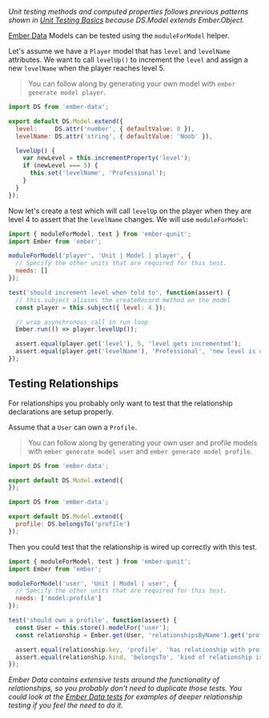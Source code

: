 _Unit testing methods and computed properties follows previous patterns shown
in [Unit Testing Basics] because DS.Model extends Ember.Object._

[Ember Data] Models can be tested using the `moduleForModel` helper.

Let's assume we have a `Player` model that has `level` and `levelName`
attributes. We want to call `levelUp()` to increment the `level` and assign a
new `levelName` when the player reaches level 5.

> You can follow along by generating your own model with `ember generate
> model player`.

```javascript {data-filename=app/models/player.js}
import DS from 'ember-data';

export default DS.Model.extend({
  level:     DS.attr('number', { defaultValue: 0 }),
  levelName: DS.attr('string', { defaultValue: 'Noob' }),

  levelUp() {
    var newLevel = this.incrementProperty('level');
    if (newLevel === 5) {
      this.set('levelName', 'Professional');
    }
  }
});
```

Now let's create a test which will call `levelUp` on the player when they are
level 4 to assert that the `levelName` changes. We will use `moduleForModel`:

```javascript {data-filename=tests/unit/models/player-test.js}
import { moduleForModel, test } from 'ember-qunit';
import Ember from 'ember';

moduleForModel('player', 'Unit | Model | player', {
  // Specify the other units that are required for this test.
  needs: []
});

test('should increment level when told to', function(assert) {
  // this.subject aliases the createRecord method on the model
  const player = this.subject({ level: 4 });

  // wrap asynchronous call in run loop
  Ember.run(() => player.levelUp());

  assert.equal(player.get('level'), 5, 'level gets incremented');
  assert.equal(player.get('levelName'), 'Professional', 'new level is called professional');
});
```

## Testing Relationships

For relationships you probably only want to test that the relationship
declarations are setup properly.

Assume that a `User` can own a `Profile`.

> You can follow along by generating your own user and profile models with `ember
> generate model user` and `ember generate model profile`.

```javascript {data-filename=app/models/profile.js}
import DS from 'ember-data';

export default DS.Model.extend({
});
```

```javascript {data-filename=app/models/user.js}
import DS from 'ember-data';

export default DS.Model.extend({
  profile: DS.belongsTo('profile')
});
```

Then you could test that the relationship is wired up correctly
with this test.

```javascript {data-filename=tests/unit/models/user-test.js}
import { moduleForModel, test } from 'ember-qunit';
import Ember from 'ember';

moduleForModel('user', 'Unit | Model | user', {
  // Specify the other units that are required for this test.
  needs: ['model:profile']
});

test('should own a profile', function(assert) {
  const User = this.store().modelFor('user');
  const relationship = Ember.get(User, 'relationshipsByName').get('profile');

  assert.equal(relationship.key, 'profile', 'has relationship with profile');
  assert.equal(relationship.kind, 'belongsTo', 'kind of relationship is belongsTo');
});
```

_Ember Data contains extensive tests around the functionality of
relationships, so you probably don't need to duplicate those tests.  You could
look at the [Ember Data tests] for examples of deeper relationship testing if you
feel the need to do it._

[Ember Data]: https://github.com/emberjs/data
[Unit Testing Basics]: unit-testing-basics
[Ember Data tests]: https://github.com/emberjs/data/tree/master/tests
